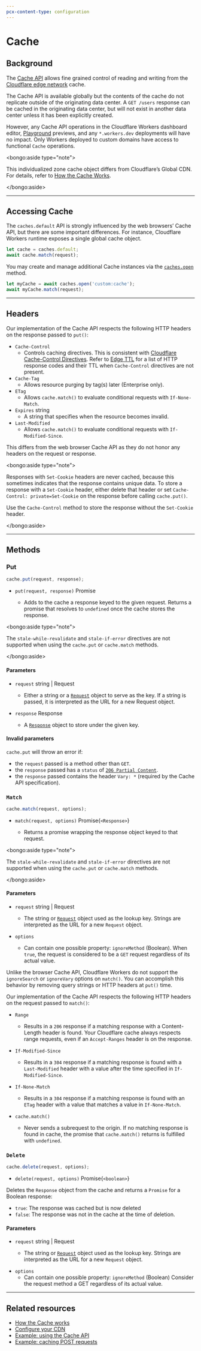 ```yaml
---
pcx-content-type: configuration
---
```


# Cache

## Background

The [Cache API](https://developer.mozilla.org/en-US/docs/Web/API/Cache) allows fine grained control of reading and writing from the [Cloudflare edge network](https://www.cloudflare.com/network/) cache.

The Cache API is available globally but the contents of the cache do not replicate outside of the originating data center. A `GET /users` response can be cached in the originating data center, but will not exist in another data center unless it has been explicitly created.

However, any Cache API operations in the Cloudflare Workers dashboard editor, [Playground](/learning/playground) previews, and any `*.workers.dev` deployments will have no impact. Only Workers deployed to custom domains have access to functional `Cache` operations.

<bongo:aside type="note">

This individualized zone cache object differs from Cloudflare’s Global CDN. For details, refer to [How the Cache Works](/learning/how-the-cache-works).

</bongo:aside>

---

## Accessing Cache

The `caches.default` API is strongly influenced by the web browsers’ Cache API, but there are some important differences. For instance, Cloudflare Workers runtime exposes a single global cache object.

```js
let cache = caches.default;
await cache.match(request);
```

You may create and manage additional Cache instances via the [`caches.open`](https://developer.mozilla.org/en-US/docs/Web/API/CacheStorage/open) method.

```js
let myCache = await caches.open('custom:cache');
await myCache.match(request);
```

---

## Headers

Our implementation of the Cache API respects the following HTTP headers on the response passed to `put()`:

<Definitions>

- `Cache-Control`
  - Controls caching directives. This is consistent with [Cloudflare Cache-Control Directives](https://developers.cloudflare.com/cache/about/cache-control#cache-control-directives). Refer to [Edge TTL](https://developers.cloudflare.com/cache/how-to/configure-cache-status-code#edge-ttl) for a list of HTTP response codes and their TTL when `Cache-Control` directives are not present.
- `Cache-Tag`
  - Allows resource purging by tag(s) later (Enterprise only).
- `ETag`
  - Allows `cache.match()` to evaluate conditional requests with `If-None-Match`.
- `Expires` <Type>string</Type>
  - A string that specifies when the resource becomes invalid.
- `Last-Modified`
  - Allows `cache.match()` to evaluate conditional requests with `If-Modified-Since`.

</Definitions>

This differs from the web browser Cache API as they do not honor any headers on the request or response.

<bongo:aside type="note">

Responses with `Set-Cookie` headers are never cached, because this sometimes indicates that the response contains unique data. To store a response with a `Set-Cookie` header, either delete that header or set `Cache-Control: private=Set-Cookie` on the response before calling `cache.put()`.

Use the `Cache-Control` method to store the response without the `Set-Cookie` header.

</bongo:aside>

---

## Methods

### Put

```js
cache.put(request, response);
```

<Definitions>

- <Code>put(request, response)</Code> <Type>Promise</Type>

  - Adds to the cache a response keyed to the given request. Returns a promise that resolves to `undefined` once the cache stores the response.

</Definitions>

<bongo:aside type="note">

The `stale-while-revalidate` and `stale-if-error` directives are not supported when using the `cache.put` or `cache.match` methods.

</bongo:aside>

#### Parameters

<Definitions>

- `request` <Type>string</Type> | <TypeLink href="/runtime-apis/request">Request</TypeLink>

  - Either a string or a [`Request`](/runtime-apis/request) object to serve as the key. If a string is passed, it is interpreted as the URL for a new Request object.

- `response` <TypeLink href="/runtime-apis/response">Response</TypeLink>
  - A [`Response`](/runtime-apis/response) object to store under the given key.

</Definitions>

#### Invalid parameters

`cache.put` will throw an error if:

- the `request` passed is a method other than `GET`.
- the `response` passed has a `status` of [`206 Partial Content`](https://httpstatuses.com/206).
- the `response` passed contains the header `Vary: *` (required by the Cache API specification).

### `Match`

```js
cache.match(request, options);
```

<Definitions>

- <Code>match(request, options)</Code> <TypeLink href="/runtime-apis/response">
    Promise{`<Response>`}
  </TypeLink>

  - Returns a promise wrapping the response object keyed to that request.

</Definitions>

<bongo:aside type="note">

The `stale-while-revalidate` and `stale-if-error` directives are not supported when using the `cache.put` or `cache.match` methods.

</bongo:aside>

#### Parameters

<Definitions>

- `request` <Type>string</Type> | <TypeLink href="/runtime-apis/request">Request</TypeLink>

  - The string or [`Request`](/runtime-apis/request) object used as the lookup key. Strings are interpreted as the URL for a new `Request` object.

- `options`
  - Can contain one possible property: `ignoreMethod` (Boolean). When `true`, the request is considered to be a `GET` request regardless of its actual value.

</Definitions>

Unlike the browser Cache API, Cloudflare Workers do not support the `ignoreSearch` or `ignoreVary` options on `match()`. You can accomplish this behavior by removing query strings or HTTP headers at `put()` time.

Our implementation of the Cache API respects the following HTTP headers on the request passed to `match()`:

<Definitions>

- `Range`

  - Results in a `206` response if a matching response with a Content-Length header is found. Your Cloudflare cache always respects range requests, even if an `Accept-Ranges` header is on the response.

- `If-Modified-Since`

  - Results in a `304` response if a matching response is found with a `Last-Modified` header with a value after the time specified in `If-Modified-Since`.

- `If-None-Match`

  - Results in a `304` response if a matching response is found with an `ETag` header with a value that matches a value in `If-None-Match`.

- `cache.match()`
  - Never sends a subrequest to the origin. If no matching response is found in cache, the promise that `cache.match()` returns is fulfilled with `undefined`.

</Definitions>

### `Delete`

```js
cache.delete(request, options);
```

<Definitions>

- <Code>delete(request, options)</Code> <TypeLink href="/runtime-apis/response">
    Promise{`<boolean>`}
  </TypeLink>

</Definitions>

Deletes the `Response` object from the cache and returns a `Promise` for a Boolean response:

- `true`: The response was cached but is now deleted
- `false`: The response was not in the cache at the time of deletion.

#### Parameters

<Definitions>

- `request` <Type>string</Type> | <TypeLink href="/runtime-apis/request">Request</TypeLink>

  - The string or [`Request`](/runtime-apis/request) object used as the lookup key. Strings are interpreted as the URL for a new `Request` object.

<!-- What type is this? -->

- `options`
  - Can contain one possible property: `ignoreMethod` (Boolean) Consider the request method a GET regardless of its actual value.

</Definitions>

---

## Related resources

- [How the Cache works](/learning/how-the-cache-works)
- [Configure your CDN](/tutorials/configure-your-cdn)
- [Example: using the Cache API](/examples/cache-api)
- [Example: caching POST requests](/examples/cache-post-request)
